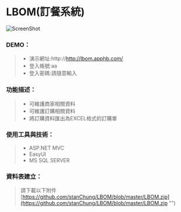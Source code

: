 # LBOM(訂餐系統)
![ScreenShot](https://github.com/stanChung/LBOM/blob/master/LBOM_H.PNG)
### **DEMO：**
> - 演示網址:http://http://lbom.apphb.com/
> - 登入帳號:aa
> - 登入密碼:請隨意輸入
  
### **功能描述：**
> - 可維護商家相關資料
> - 可維護訂購相關資料
> - 將訂購資料匯出為EXCEL格式的訂購單

### **使用工具與技術：**   
> - ASP.NET MVC
> - EasyUI
> - MS SQL SERVER


### **資料表建立：**
> 請下載以下附件
> [https://github.com/stanChung/LBOM/blob/master/LBOM.zip](https://github.com/stanChung/LBOM/blob/master/LBOM.zip "")
